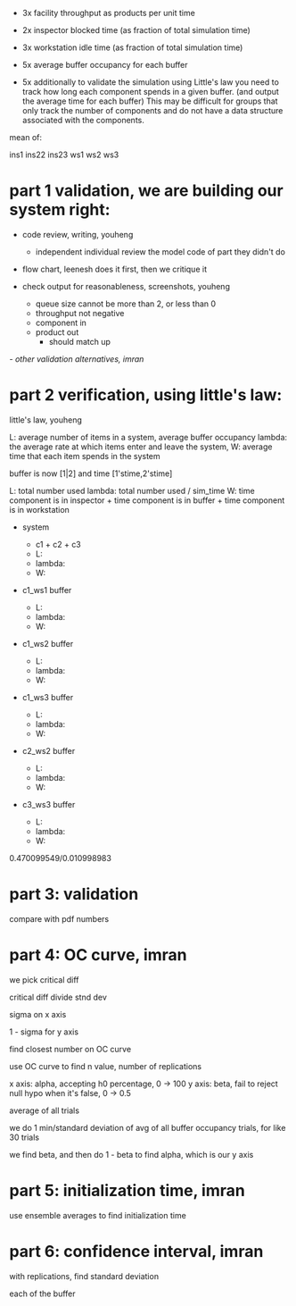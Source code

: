 -   3x facility throughput as products per unit time

-   2x inspector blocked time (as fraction of total simulation time)

-   3x workstation idle time (as fraction of total simulation time)

-   5x average buffer occupancy for each buffer

-   5x additionally to validate the simulation using Little's law you need to track how long each component spends in a given buffer. (and output the average time for each buffer) This may be difficult for groups that only track the number of components and do not have a data structure associated with the components.

mean of:

ins1
ins22
ins23
ws1
ws2
ws3

# part 1 validation, we are building our system right:

-   code review, writing, youheng

    -   independent individual review the model code of part they didn't do

-   flow chart, leenesh does it first, then we critique it

-   check output for reasonableness, screenshots, youheng

    -   queue size cannot be more than 2, or less than 0
    -   throughput not negative
    -   component in
    -   product out
        -   should match up

_- other validation alternatives, imran_

# part 2 verification, using little's law:

little's law, youheng

L: average number of items in a system, average buffer occupancy
lambda: the average rate at which items enter and leave the system,
W: average time that each item spends in the system

buffer is now [1|2] and time [1'stime,2'stime]

L: total number used
lambda: total number used / sim_time
W: time component is in inspector + time component is in buffer + time component is in workstation

-   system

    -   c1 + c2 + c3
    -   L:
    -   lambda:
    -   W:

-   c1_ws1 buffer

    -   L:
    -   lambda:
    -   W:

-   c1_ws2 buffer

    -   L:
    -   lambda:
    -   W:

-   c1_ws3 buffer

    -   L:
    -   lambda:
    -   W:

-   c2_ws2 buffer

    -   L:
    -   lambda:
    -   W:

-   c3_ws3 buffer

    -   L:
    -   lambda:
    -   W:

0.470099549/0.010998983

# part 3: validation

compare with pdf numbers

# part 4: OC curve, imran

we pick critical diff

critical diff divide stnd dev

sigma on x axis

1 - sigma for y axis

find closest number on OC curve

use OC curve to find n value, number of replications

x axis: alpha, accepting h0 percentage, 0 -> 100
y axis: beta, fail to reject null hypo when it's false, 0 -> 0.5

average of all trials

we do 1 min/standard deviation of avg of all buffer occupancy trials, for like 30 trials

we find beta, and then do 1 - beta to find alpha, which is our y axis

# part 5: initialization time, imran

use ensemble averages to find initialization time

# part 6: confidence interval, imran

with replications, find standard deviation

each of the buffer
